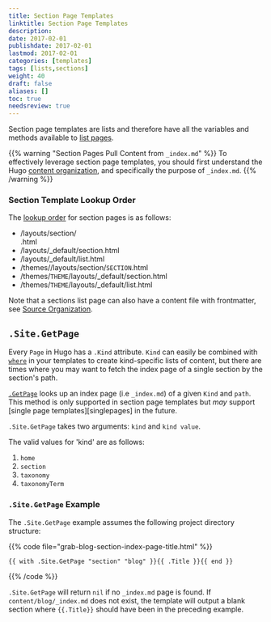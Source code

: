 ```yaml
---
title: Section Page Templates
linktitle: Section Page Templates
description:
date: 2017-02-01
publishdate: 2017-02-01
lastmod: 2017-02-01
categories: [templates]
tags: [lists,sections]
weight: 40
draft: false
aliases: []
toc: true
needsreview: true
---
```


Section page templates are lists and therefore have all the variables and methods available to [list pages][lists].

{{% warning "Section Pages Pull Content from `_index.md`" %}}
To effectively leverage section page templates, you should first understand the Hugo [content organization](/content-management/organization/), and specifically the purpose of `_index.md`.
{{% /warning %}}

### Section Template Lookup Order

The [lookup order][lookup] for section pages is as follows:

* /layouts/section/<SECTION>.html
* /layouts/\_default/section.html
* /layouts/\_default/list.html
* /themes/<THEME>/layouts/section/`SECTION`.html
* /themes/`THEME`/layouts/\_default/section.html
* /themes/`THEME`/layouts/\_default/list.html

Note that a sections list page can also have a content file with frontmatter,  see [Source Organization](/overview/source-directory/}}).

## `.Site.GetPage`

Every `Page` in Hugo has a `.Kind` attribute. `Kind` can easily be combined with [`where`](/functions/where/) in your templates to create kind-specific lists of content, but there are times where you may want to fetch the index page of a single section by the section's path.

[`.GetPage`](/function/getpage/) looks up an index page (i.e `_index.md`) of a given `Kind` and `path`. This method is only supported in section page templates but *may* support [single page templates][singlepages] in the future.

`.Site.GetPage` takes two arguments: `kind` and `kind value`.

The valid values for 'kind' are as follows:

1. `home`
2. `section`
3. `taxonomy`
4. `taxonomyTerm`

### `.Site.GetPage` Example

The `.Site.GetPage` example assumes the following project directory structure:

{{% code file="grab-blog-section-index-page-title.html" %}}
```golang
{{ with .Site.GetPage "section" "blog" }}{{ .Title }}{{ end }}
```
{{% /code %}}

`.Site.GetPage` will return `nil` if no `_index.md` page is found. If `content/blog/_index.md` does not exist, the template will output a blank section where `{{.Title}}` should have been in the preceding example.


[lists]: /templates/lists/
[lookup]: /templates/lookup-order/